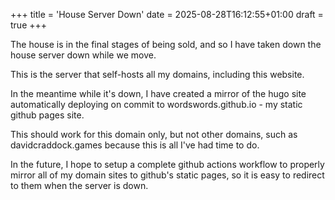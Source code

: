 +++
title = 'House Server Down'
date = 2025-08-28T16:12:55+01:00
draft = true
+++

The house is in the final stages of being sold, and so I have taken down the house server down while we move.

This is the server that self-hosts all my domains, including this website.

In the meantime while it's down, I have created a mirror of the hugo site automatically deploying on commit to wordswords.github.io - my static github pages site.

This should work for this domain only, but not other domains, such as davidcraddock.games because this is all I've had time to do.

In the future, I hope to setup a complete github actions workflow to properly mirror all of my domain sites to github's static pages, so it is easy to redirect to them when the server is down.


